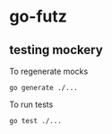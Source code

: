 # go-futz

## testing mockery

To regenerate mocks

    go generate ./...
    
To run tests

    go test ./...

